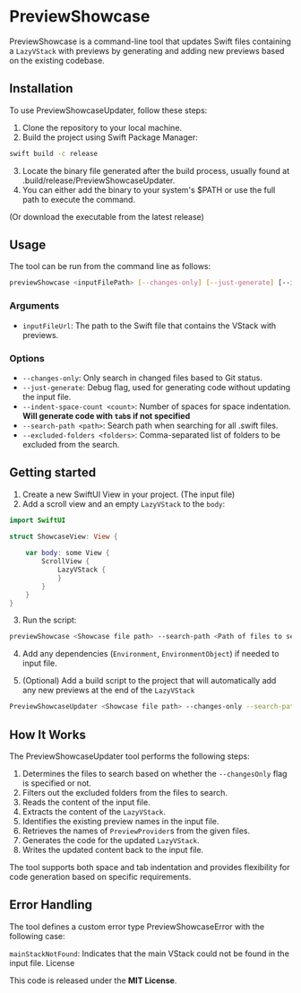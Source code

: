 # PreviewShowcase

PreviewShowcase is a command-line tool that updates Swift files containing a `LazyVStack` with previews by generating and adding new previews based on the existing codebase.

## Installation
To use PreviewShowcaseUpdater, follow these steps:

1. Clone the repository to your local machine.
2. Build the project using Swift Package Manager:
```bash
swift build -c release
```
3. Locate the binary file generated after the build process, usually found at .build/release/PreviewShowcaseUpdater.
4. You can either add the binary to your system's $PATH or use the full path to execute the command.

(Or download the executable from the latest release)

## Usage
The tool can be run from the command line as follows:

```bash
previewShowcase <inputFilePath> [--changes-only] [--just-generate] [--indent-space-count <count>] [--search-path <path>] [--excluded-folders <folders>]
```

### Arguments
- `inputFileUrl`: The path to the Swift file that contains the VStack with previews.

### Options
- `--changes-only`: Only search in changed files based to Git status.
- `--just-generate`: Debug flag, used for generating code without updating the input file.
- `--indent-space-count <count>`: Number of spaces for space indentation. **Will generate code with `tab`s if not specified**
- `--search-path <path>`: Search path when searching for all .swift files.
- `--excluded-folders <folders>`: Comma-separated list of folders to be excluded from the search.

## Getting started
1. Create a new SwiftUI View in your project. (The input file)
2. Add a scroll view and an empty `LazyVStack` to the `body`:
```Swift
import SwiftUI

struct ShowcaseView: View {
    
    var body: some View {
        ScrollView {
            LazyVStack {
            }
        }
    }
}
```
3. Run the script:
```bash
previewShowcase <Showcase file path> --search-path <Path of files to search>
```

4. Add any dependencies (`Environment`, `EnvironmentObject`) if needed to input file.

5. (Optional) Add a build script to the project that will automatically add any new previews at the end of the `LazyVStack`
```bash
PreviewShowcaseUpdater <Showcase file path> --changes-only --search-path <Path of files to search>
```

## How It Works

The PreviewShowcaseUpdater tool performs the following steps:

1. Determines the files to search based on whether the `--changesOnly` flag is specified or not.
2. Filters out the excluded folders from the files to search.
3. Reads the content of the input file.
4. Extracts the content of the `LazyVStack`.
5. Identifies the existing preview names in the input file.
6. Retrieves the names of `PreviewProvider`s from the given files.
7. Generates the code for the updated `LazyVStack`.
8. Writes the updated content back to the input file.

The tool supports both space and tab indentation and provides flexibility for code generation based on specific requirements.

## Error Handling

The tool defines a custom error type PreviewShowcaseError with the following case:

`mainStackNotFound`: Indicates that the main VStack could not be found in the input file.
License

This code is released under the **MIT License**.
